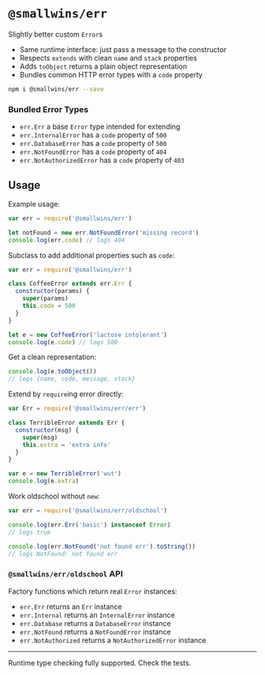 # `@smallwins/err`

Slightly better custom `Error`s

- Same runtime interface: just pass a message to the constructor
- Respects `extends` with clean `name` and `stack` properties
- Adds `toObject` returns a plain object representation
- Bundles common HTTP error types with a `code` property

```bash
npm i @smallwins/err --save
```

### Bundled Error Types

- `err.Err` a base `Error` type intended for extending
- `err.InternalError` has a `code` property of `500`
- `err.DatabaseError` has a `code` property of `500`
- `err.NotFoundError` has a `code` property of `404`
- `err.NotAuthorizedError` has a `code` property of `403`

## Usage

Example usage:

```javascript
var err = require('@smallwins/err')

let notFound = new err.NotFoundError('missing record')
console.log(err.code) // logs 404
```

Subclass to add additional properties such as `code`:

```javascript
var err = require('@smallwins/err')

class CoffeeError extends err.Err {
  constructor(params) {
    super(params)
    this.code = 500
  }
}

let e = new CoffeeError('lactose intolerant')
console.log(e.code) // logs 500
```

Get a clean representation:

```javascript
console.log(e.toObject())
// logs {name, code, message, stack}
```

Extend by `require`ing error directly:

```javascript
var Err = require('@smallwins/err/err')

class TerribleError extends Err {
  constructor(msg) {
    super(msg)
    this.extra = 'extra info'
  }
}

var e = new TerribleError('wut')
console.log(e.extra)
```

Work oldschool without `new`:

```javascript
var err = require('@smallwins/err/oldschool')

console.log(err.Err('basic') instanceof Error)
// logs true

console.log(err.NotFound('not found err').toString())
// logs NotFound: not found err
```

### `@smallwins/err/oldschool` API

Factory functions which return real `Error` instances:

- `err.Err` returns an `Err` instance
- `err.Internal` returns an `InternalError` instance
- `err.Database` returns a `DatabaseError` instance
- `err.NotFound` returns a `NotFoundError` instance
- `err.NotAuthorized` returns a `NotAuthorizedError` instance

---

Runtime type checking fully supported. Check the tests.
